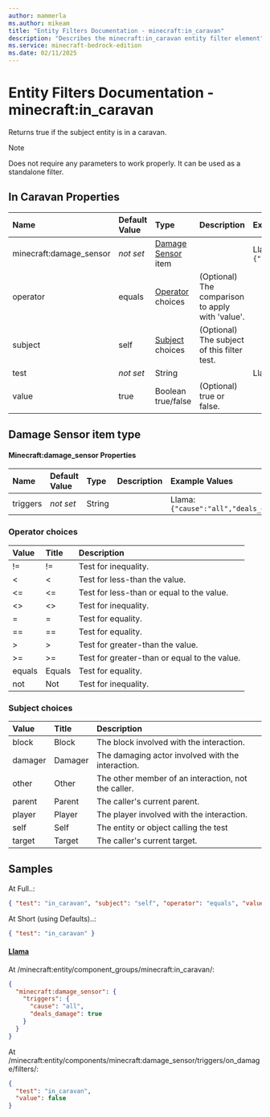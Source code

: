 ```yaml
---
author: mammerla
ms.author: mikeam
title: "Entity Filters Documentation - minecraft:in_caravan"
description: "Describes the minecraft:in_caravan entity filter element"
ms.service: minecraft-bedrock-edition
ms.date: 02/11/2025 
---
```


# Entity Filters Documentation - minecraft:in_caravan

Returns true if the subject entity is in a caravan.

> [!Note]
> Does not require any parameters to work properly. It can be used as a standalone filter.


## In Caravan Properties

|Name       |Default Value |Type |Description |Example Values |
|:----------|:-------------|:----|:-----------|:------------- |
| minecraft:damage_sensor | *not set* | [Damage Sensor](#damage-sensor-item-type) item |  | Llama: `{"triggers":{"cause":"all","deals_damage":true}}` | 
| operator | equals | [Operator](#operator-choices) choices | (Optional) The comparison to apply with 'value'. |  | 
| subject | self | [Subject](#subject-choices) choices | (Optional) The subject of this filter test. |  | 
| test | *not set* | String |  | Llama: `"in_caravan"` | 
| value | true | Boolean true/false | (Optional) true or false. |  | 

## Damage Sensor item type

#### Minecraft:damage_sensor Properties

|Name       |Default Value |Type |Description |Example Values |
|:----------|:-------------|:----|:-----------|:------------- |
| triggers | *not set* | String |  | Llama: `{"cause":"all","deals_damage":true}` | 

### Operator choices

|Value       |Title |Description |
|:-----------|:-----|:-----------|
| != | != | Test for inequality.|
| < | < | Test for less-than the value.|
| <= | <= | Test for less-than or equal to the value.|
| <> | <> | Test for inequality.|
| = | = | Test for equality.|
| == | == | Test for equality.|
| > | > | Test for greater-than the value.|
| >= | >= | Test for greater-than or equal to the value.|
| equals | Equals | Test for equality.|
| not | Not | Test for inequality.|

### Subject choices

|Value       |Title |Description |
|:-----------|:-----|:-----------|
| block | Block | The block involved with the interaction.|
| damager | Damager | The damaging actor involved with the interaction.|
| other | Other | The other member of an interaction, not the caller.|
| parent | Parent | The caller's current parent.|
| player | Player | The player involved with the interaction.|
| self | Self | The entity or object calling the test|
| target | Target | The caller's current target.|

## Samples

At Full..: 

```json
{ "test": "in_caravan", "subject": "self", "operator": "equals", "value": "true" }
```

At Short (using Defaults)..: 

```json
{ "test": "in_caravan" }
```

#### [Llama](https://github.com/Mojang/bedrock-samples/tree/preview/behavior_pack/entities/llama.json)

At /minecraft:entity/component_groups/minecraft:in_caravan/: 

```json
{
  "minecraft:damage_sensor": {
    "triggers": {
      "cause": "all",
      "deals_damage": true
    }
  }
}
```

At /minecraft:entity/components/minecraft:damage_sensor/triggers/on_damage/filters/: 

```json
{
  "test": "in_caravan",
  "value": false
}
```
